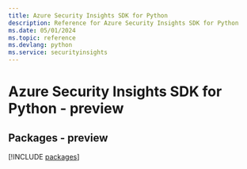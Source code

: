 ```yaml
---
title: Azure Security Insights SDK for Python
description: Reference for Azure Security Insights SDK for Python
ms.date: 05/01/2024
ms.topic: reference
ms.devlang: python
ms.service: securityinsights
---
```

# Azure Security Insights SDK for Python - preview
## Packages - preview
[!INCLUDE [packages](security-insights-index.md)]